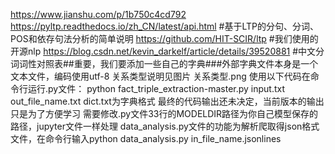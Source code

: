 https://www.jianshu.com/p/1b750c4cd792  https://pyltp.readthedocs.io/zh_CN/latest/api.html #基于LTP的分句、分词、POS和依存句法分析的简单说明
https://github.com/HIT-SCIR/ltp #我们使用的开源nlp
https://blog.csdn.net/kevin_darkelf/article/details/39520881 #中文分词词性对照表##重要，我们要添加一些自己的字典###外部字典文件本身是一个文本文件，编码使用utf-8
关系类型说明见图片 关系类型.png
使用以下代码在命令行运行.py文件：
python fact_triple_extraction-master.py input.txt out_file_name.txt 
dict.txt为字典格式
最终的代码输出还未决定，当前版本的输出只是为了方便学习
需要修改.py文件33行的MODELDIR路径为你自己模型保存的路径，jupyter文件一样处理
data_analysis.py文件的功能为解析爬取得json格式文件，在命令行输入python data_analysis.py in_file_name.jsonlines